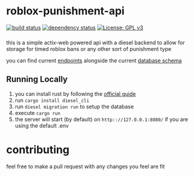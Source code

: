 # roblox-punishment-api

[![build status](https://github.com/Terryiscool160/roblox-punishment-api/actions/workflows/rust.yml/badge.svg?branch=main)](https://github.com/Terryiscool160/roblox-punishment-api/actions/workflows/rust.yml)
[![dependency status](https://deps.rs/repo/github/terryiscool160/roblox-punishment-api/status.svg)](https://deps.rs/repo/github/terryiscool160/roblox-punishment-api)
[![License: GPL v3](https://img.shields.io/badge/License-GPLv3-blue.svg)](https://www.gnu.org/licenses/gpl-3.0)

###

this is a simple actix-web powered api with a diesel backend to allow for storage for timed roblox bans or any other sort of punishment type

you can find current [endpoints](ENDPOINTS.md) alongside the current [database schema](DATABASE.md)

## Running Locally

1. you can install rust by following the [official guide](https://www.rust-lang.org/tools/install)
2. run `cargo install diesel_cli`
3. run `diesel migration run` to setup the database
4. execute `cargo run`
5. the server will start (by default) on `http:://127.0.0.1:8080/` if you are using the default .env

# contributing

feel free to make a pull request with any changes you feel are fit
